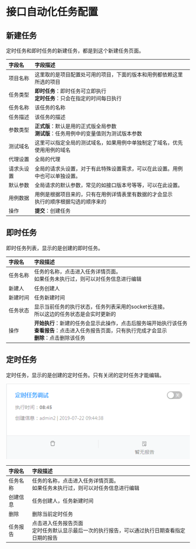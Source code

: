 # 接口自动化任务配置

## 新建任务

定时任务和即时任务的新建任务，都是到这个新建任务页面。

| 字段名 | 字段描述 |
| :-- | :--  |
| 项目名称 | 这里取的是项目配置处可用的项目，下面的版本和用例都依赖这里所选的项目 |
| 任务类型 | **即时任务**：即时任务可立即执行 <br />**定时任务**：只会在指定的时间每日执行  |
| 任务名称 | 该任务的名称 |
| 任务描述 | 该任务的描述 |
| 参数类型 | **正式版**：默认是用的正式版全局参数 <br />**测试版**：任务用例中的变量值则为测试版本参数 |
| 测试域名 | 这里可以指定全局的测试域名，如果用例中单独制定了域名，优先使用用例的域名 |
| 代理设置 | 全局的代理 |
| 请求头设置 | 全局的请求头设置，对于有此特殊设置需求，可以在此设置。用例中也可以单独设置。 |
| 默认参数 | 全局请求的默认参数，常见的如接口版本号等等，可以在此设置。 |
| 用例数据 | 用例是根据项目来的，只有在用例详情表里有数据的才会显示 <br />执行的顺序根据勾选的顺序来的 |
| 操作 | **提交**：创建任务 |

## 即时任务

即时任务列表，显示的是创建的即时任务。

| 字段名 | 字段描述 |
| :-- | :--  |
| 任务名称 | 任务的名称，点击进入任务详情页面。<br />如果任务未执行过，则可以对任务信息进行编辑 |
| 新建人 | 任务创建人 |
| 新建时间 | 任务新建时间 |
| 任务状态 | 显示当前任务的执行状态，任务列表采用的socket长连接。<br />所以这边的任务状态是会实时更新的 |
| 操作 | **开始执行**：新建的任务会显示此操作，点击后服务端开始执行该任务 <br />**查看报告**：点击进入任务报告页面，只有执行完成才会显示 <br />**删除**：点击删除该任务 |


## 定时任务

定时任务，显示的是创建的定时任务。只有关闭的定时任务才能编辑。

![ui](img/timing.png)

| 字段名 | 字段描述 |
| :-- | :--  |
| 任务名称 | 任务的名称，点击进入任务详情页面。<br />如果任务未执行过，则可以对任务信息进行编辑 |
| 创建信息 | 任务创建人，任务新建时间 |
| 删除 | 删除当前定时任务 |
| 任务报告 | 点击进入任务报告页面 <br />定时任务默认显示最后一次的执行报告，可以通过执行日期查看指定日期的报告 |
